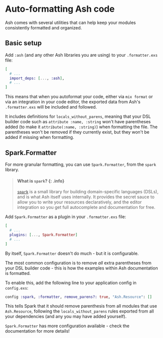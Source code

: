 # Auto-formatting Ash code

Ash comes with several utilities that can help keep your modules consistently formatted and organized.

## Basic setup

Add `:ash` (and any other Ash libraries you are using) to your `.formatter.exs` file:

```elixir
[
  # ...
  import_deps: [..., :ash],
  # ...
]
```

This means that when you autoformat your code, either via `mix format` or via an integration in your code editor, the exported data from Ash's `.formatter.exs` will be included and followed.

It includes definitions for `locals_without_parens`, meaning that your DSL builder code such as `attribute :name, :string` won't have parentheses added (to make it `attribute(:name, :string)`) when formatting the file. The parentheses won't be removed if they currently exist, but they won't be added if missing when formatting.

## Spark.Formatter

For more granular formatting, you can use `Spark.Formatter`, from the `spark` library.

> #### What is `spark`? {: .info}
>
> [`spark`](https://hexdocs.pm/spark) is a small library for building domain-specific languages (DSLs), and is what Ash itself uses internally. It provides the secret sauce to allow you to write your resources declaratively, and the editor integration so you get full autocomplete and documentation for free.

Add `Spark.Formatter` as a plugin in your `.formatter.exs` file:

```elixir
[
  # ...
  plugins: [..., Spark.Formatter]
  # ...
]
```

By itself, `Spark.Formatter` doesn't do much - but it is configurable.

The most common configuration is to remove _all_ extra parentheses from your DSL builder code - this is how the examples within Ash documentation is formatted.

To enable this, add the following line to your application config in `config.exs`:

```elixir
config :spark, :formatter, remove_parens?: true, "Ash.Resource": []
```

This tells Spark that it should remove parenthesis from all modules that use `Ash.Resource`, following the `locals_without_parens` rules exported from all your dependencies (and any you may have added yourself).

`Spark.Formatter` has more configuration available - check the documentation for more details!
